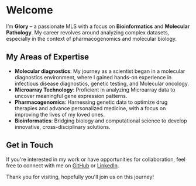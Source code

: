 # Welcome

I’m **Glory** – a passionate MLS with a focus on **Bioinformatics** and **Molecular Pathology**. My career revolves around analyzing complex datasets, especially in the context of pharmacogenomics and molecular biology.


## My Areas of Expertise

- **Molecular diagnostics**: My journey as a scientist began in a molecular diagnostics environment, where I gained hands-on experience in infectious disease diagnostics, genetic testing, and Molecular oncology.
- **Microarray Technology**: Proficient in analyzing Microarray data to uncover meaningful gene expression patterns.
- **Pharmacogenomics**: Harnessing genetic data to optimize drug therapies and advance personalized medicine, with a focus on improving the lives of my loved ones.
- **Bioinformatics**: Bridging biology and computational science to develop innovative, cross-disciplinary solutions.


## Get in Touch

If you're interested in my work or have opportunities for collaboration, feel free to connect with me on [GitHub](https://github.com/Glo-Bimoko) or [LinkedIn](https://www.linkedin.com/in/glory-bimoko-2621311b3/).

Thank you for visiting, hopefully you'll join us on this journey!
